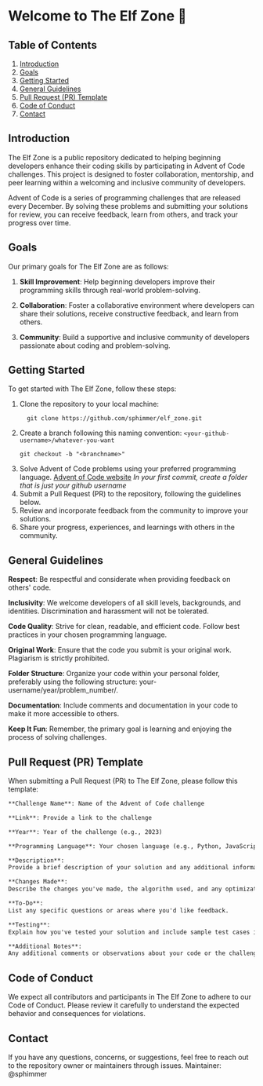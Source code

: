 # Welcome to The Elf Zone 🎄


## Table of Contents

1. [Introduction](#introduction)
2. [Goals](#goals)
3. [Getting Started](#getting-started)
4. [General Guidelines](#general-guidelines)
5. [Pull Request (PR) Template](#pull-request-pr-template)
6. [Code of Conduct](#code-of-conduct)
7. [Contact](#contact)

## Introduction

The Elf Zone is a public repository dedicated to helping beginning developers enhance their coding skills by participating in Advent of Code challenges. This project is designed to foster collaboration, mentorship, and peer learning within a welcoming and inclusive community of developers.

Advent of Code is a series of programming challenges that are released every December. By solving these problems and submitting your solutions for review, you can receive feedback, learn from others, and track your progress over time.

## Goals

Our primary goals for The Elf Zone are as follows:

1. **Skill Improvement**: Help beginning developers improve their programming skills through real-world problem-solving.

2. **Collaboration**: Foster a collaborative environment where developers can share their solutions, receive constructive feedback, and learn from others.

3. **Community**: Build a supportive and inclusive community of developers passionate about coding and problem-solving.

## Getting Started

To get started with The Elf Zone, follow these steps:


1. Clone the repository to your local machine:
   ```shell
     git clone https://github.com/sphimmer/elf_zone.git
   ```
2. Create a branch following this naming convention: `<your-github-username>/whatever-you-want`
   ```shell
   git checkout -b "<branchname>"
   ```
4. Solve Advent of Code problems using your preferred programming language. [Advent of Code website](https://adventofcode.com)
   _In your first commit, create a folder that is just your github username_
6. Submit a Pull Request (PR) to the repository, following the guidelines below.
7. Review and incorporate feedback from the community to improve your solutions.
8. Share your progress, experiences, and learnings with others in the community.
   

## General Guidelines
**Respect**: Be respectful and considerate when providing feedback on others' code.

**Inclusivity**: We welcome developers of all skill levels, backgrounds, and identities. Discrimination and harassment will not be tolerated.

**Code Quality**: Strive for clean, readable, and efficient code. Follow best practices in your chosen programming language.

**Original Work**: Ensure that the code you submit is your original work. Plagiarism is strictly prohibited.

**Folder Structure**: Organize your code within your personal folder, preferably using the following structure: your-username/year/problem_number/.

**Documentation**: Include comments and documentation in your code to make it more accessible to others.

**Keep It Fun**: Remember, the primary goal is learning and enjoying the process of solving challenges.

## Pull Request (PR) Template
When submitting a Pull Request (PR) to The Elf Zone, please follow this template:
```markdown
**Challenge Name**: Name of the Advent of Code challenge

**Link**: Provide a link to the challenge

**Year**: Year of the challenge (e.g., 2023)

**Programming Language**: Your chosen language (e.g., Python, JavaScript)

**Description**:
Provide a brief description of your solution and any additional information you find relevant.

**Changes Made**:
Describe the changes you've made, the algorithm used, and any optimizations or improvements.

**To-Do**:
List any specific questions or areas where you'd like feedback.

**Testing**:
Explain how you've tested your solution and include sample test cases if applicable.

**Additional Notes**:
Any additional comments or observations about your code or the challenge.
```

## Code of Conduct

We expect all contributors and participants in The Elf Zone to adhere to our Code of Conduct. Please review it carefully to understand the expected behavior and consequences for violations.

## Contact

If you have any questions, concerns, or suggestions, feel free to reach out to the repository owner or maintainers through issues.
Maintainer: @sphimmer

